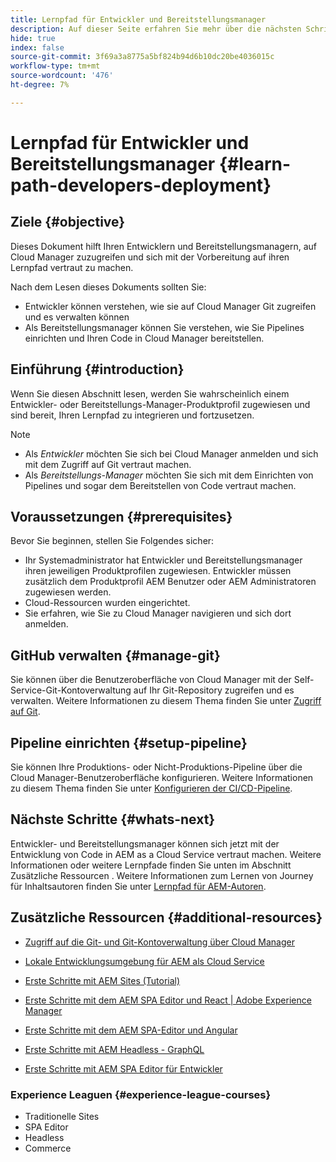 ```yaml
---
title: Lernpfad für Entwickler und Bereitstellungsmanager
description: Auf dieser Seite erfahren Sie mehr über die nächsten Schritte nach dem Zugriff, wenn Sie Entwickler oder Bereitstellungsmanager sind.
hide: true
index: false
source-git-commit: 3f69a3a8775a5bf824b94d6b10dc20be4036015c
workflow-type: tm+mt
source-wordcount: '476'
ht-degree: 7%

---
```


# Lernpfad für Entwickler und Bereitstellungsmanager {#learn-path-developers-deployment}

## Ziele {#objective}

Dieses Dokument hilft Ihren Entwicklern und Bereitstellungsmanagern, auf Cloud Manager zuzugreifen und sich mit der Vorbereitung auf ihren Lernpfad vertraut zu machen.

Nach dem Lesen dieses Dokuments sollten Sie:

* Entwickler können verstehen, wie sie auf Cloud Manager Git zugreifen und es verwalten können
* Als Bereitstellungsmanager können Sie verstehen, wie Sie Pipelines einrichten und Ihren Code in Cloud Manager bereitstellen.

## Einführung {#introduction}

Wenn Sie diesen Abschnitt lesen, werden Sie wahrscheinlich einem Entwickler- oder Bereitstellungs-Manager-Produktprofil zugewiesen und sind bereit, Ihren Lernpfad zu integrieren und fortzusetzen.

>[!NOTE]
>* Als *Entwickler* möchten Sie sich bei Cloud Manager anmelden und sich mit dem Zugriff auf Git vertraut machen.
>* Als *Bereitstellungs-Manager* möchten Sie sich mit dem Einrichten von Pipelines und sogar dem Bereitstellen von Code vertraut machen.


## Voraussetzungen {#prerequisites}

Bevor Sie beginnen, stellen Sie Folgendes sicher:

* Ihr Systemadministrator hat Entwickler und Bereitstellungsmanager ihren jeweiligen Produktprofilen zugewiesen. Entwickler müssen zusätzlich dem Produktprofil AEM Benutzer oder AEM Administratoren zugewiesen werden.
* Cloud-Ressourcen wurden eingerichtet.
* Sie erfahren, wie Sie zu Cloud Manager navigieren und sich dort anmelden.

## GitHub verwalten {#manage-git}

Sie können über die Benutzeroberfläche von Cloud Manager mit der Self-Service-Git-Kontoverwaltung auf Ihr Git-Repository zugreifen und es verwalten.
Weitere Informationen zu diesem Thema finden Sie unter [Zugriff auf Git](https://experienceleague.adobe.com/docs/experience-manager-cloud-service/implementing/managing-code/accessing-git.html?lang=en).

## Pipeline einrichten {#setup-pipeline}

Sie können Ihre Produktions- oder Nicht-Produktions-Pipeline über die Cloud Manager-Benutzeroberfläche konfigurieren.
Weitere Informationen zu diesem Thema finden Sie unter [Konfigurieren der CI/CD-Pipeline](https://experienceleague.adobe.com/docs/experience-manager-cloud-service/implementing/using-cloud-manager/configure-pipeline.html?lang=en).

## Nächste Schritte {#whats-next}

Entwickler- und Bereitstellungsmanager können sich jetzt mit der Entwicklung von Code in AEM as a Cloud Service vertraut machen. Weitere Informationen oder weitere Lernpfade finden Sie unten im Abschnitt Zusätzliche Ressourcen . Weitere Informationen zum Lernen von Journey für Inhaltsautoren finden Sie unter [Lernpfad für AEM-Autoren](/help/onboarding/onboarding-journey/learning-path-aem-users.md).

## Zusätzliche Ressourcen {#additional-resources}

* [Zugriff auf die Git- und Git-Kontoverwaltung über Cloud Manager](https://experienceleague.adobe.com/docs/experience-manager-cloud-service/implementing/managing-code/accessing-git.html?lang=en)

* [Lokale Entwicklungsumgebung für AEM als Cloud Service](https://experienceleague.adobe.com/docs/experience-manager-learn/cloud-service/local-development-environment-set-up/overview.html)

* [Erste Schritte mit AEM Sites (Tutorial)](https://experienceleague.adobe.com/docs/experience-manager-learn/getting-started-wknd-tutorial-develop/overview.html)

* [Erste Schritte mit dem AEM SPA Editor und React | Adobe Experience Manager](https://experienceleague.adobe.com/docs/experience-manager-learn/getting-started-with-aem-headless/spa-editor/react/overview.html?lang=en)

* [Erste Schritte mit dem AEM SPA-Editor und Angular](https://experienceleague.adobe.com/docs/experience-manager-learn/getting-started-with-aem-headless/spa-editor/angular/overview.html?lang=en)

* [Erste Schritte mit AEM Headless - GraphQL](https://experienceleague.adobe.com/docs/experience-manager-learn/getting-started-with-aem-headless/graphql/overview.html?lang=en)

* [Erste Schritte mit AEM SPA Editor für Entwickler](https://experienceleague.adobe.com/?Solution=Experience+Manager&amp;Solution=Experience+Manager+Sites&amp;Solution=Experience+Manager+Forms&amp;Solution=Experience+Manager+Screens#courses)

### Experience Leaguen {#experience-league-courses}

* Traditionelle Sites
* SPA Editor
* Headless
* Commerce
